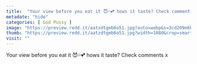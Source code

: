 ```yaml
---
title:  "Your view before you eat it 😈💦💕 hows it taste? Check comments x"
metadate: "hide"
categories: [ God Pussy ]
image: "https://preview.redd.it/aatzdtgmb6o51.jpg?auto=webp&s=3cd209e6b5cdaea9b7be24af00f6108ce49b49a8"
thumb: "https://preview.redd.it/aatzdtgmb6o51.jpg?width=1080&crop=smart&auto=webp&s=bb6b48662656ee0063c76cac96440eb0612a6c2d"
visit: ""
---
```

Your view before you eat it 😈💦💕 hows it taste? Check comments x
